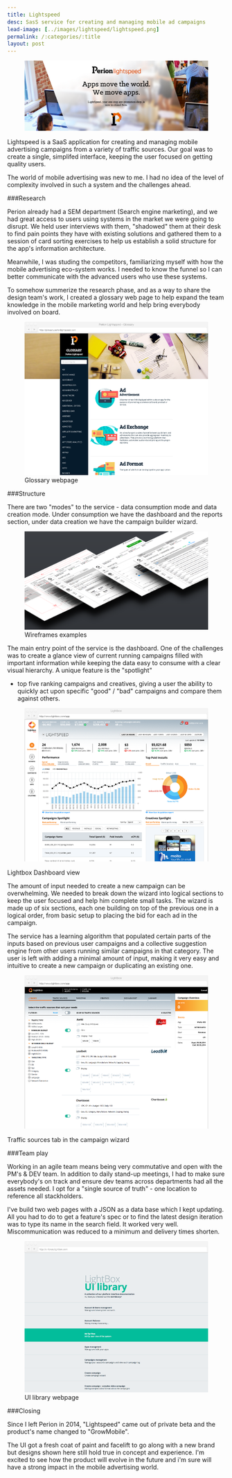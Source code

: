 ```yaml
---
title: Lightspeed
desc: SasS service for creating and managing mobile ad campaigns
lead-image: [../images/lightspeed/lightspeed.png]
permalink: /:categories/:title
layout: post
---
```

<div class="images">
	<figure><img src="/images/lightspeed/main.png" alt="Lightspeed"></figure>
</div>

Lightspeed is a SaaS application for creating and managing mobile advertising campaigns
from a variety of traffic sources.
Our goal was to create a single, simplifed interface, keeping the user focused on getting quality users.

The world of mobile advertising was new to me. I had no idea of the level of complexity involved in such a system
and the challenges ahead.

###Research

Perion already had a SEM department (Search engine marketing), and we had great access to
users using systems in the market we were going to disrupt.
We held user interviews with them, "shadowed" them at their desk to find pain points they have
with existing solutions and gathered them to a session of card sorting exercises to help us establish
a solid structure for the app's information architecture.

Meanwhile, I was studing the competitors, familiarizing myself with how the mobile
advertising eco-system works. I needed to know the funnel so I can better
communicate with the advanced users who use these systems.

To somehow summerize the research phase, and as a way to share the design team's work,
 I created a glossary web page to help expand the team knowledge in the mobile marketing
world and help bring everybody involved on board.

<div class="images">
	<figure>
		<img src="/images/lightspeed/glossary.png" alt="Glossary webpage">
		<figcaption class="caption">Glossary webpage</figcaption>
	</figure>
</div>

###Structure

There are two "modes" to the service - data consumption mode and data creation mode.
Under consumption we have the dashboard and the reports section, under data creation
we have the campaign builder wizard.

<div class="images">
	<figure>
		<img src="/images/lightspeed/wireframes.png" alt="Wireframes examples">
		<figcaption class="caption">Wireframes examples</figcaption>
	</figure>
</div>

The main entry point of the service is the dashboard. One of the challenges was to create a
glance view of current running campaigns filled with important information while keeping
the data easy to consume with a clear visual hierarchy. A unique feature is the "spotlight"
 - top five ranking campaigns and creatives, giving a user the ability to quickly act upon
specific "good" / "bad" campaigns and compare them against others.

<div class="images">
	<figure><img src="/images/lightspeed/dashboard.png" alt="Lightspeed"></figure>
	<figcaption class="caption">Lightbox Dashboard view</figcaption>
</div>

The amount of input needed to create a new campaign can be overwhelming.
We needed to break down the wizard into logical sections to keep the user focused
and help him complete small tasks. The wizard is made up of six sections,
 each one building on top of the previous one in a logical order,
 from basic setup to placing the bid for each ad in the campaign.

The service has a learning algorithm that populated certain parts of the inputs based on
previous user campaigns and a collective suggestion engine from other users running similar
campaigns in that category. The user is left with adding a minimal amount of input,
making it very easy and intuitive to create a new campaign or duplicating an existing one.

<div class="images">
	<figure><img src="/images/lightspeed/wizard.png" alt="Lightspeed"></figure>
	<figcaption class="caption">Traffic sources tab in the campaign wizard</figcaption>
</div>

###Team play

Working in an agile team means being very commutative and open with the PM's & DEV team.
In addition to daily stand-up meetings, I had to make sure everybody's on track and ensure
dev teams across departments had all the assets needed. I opt for a "single source of truth" -
one location to reference all stackholders.

I've build two web pages with a JSON as a data base which I kept updating.
All you had to do to get a feature's spec or to find the latest design iteration was
to type its name in the search field. It worked very well. Miscommunication was reduced to
a minimum and delivery times shorten.

<div class="images">
	<figure>
		<img src="/images/lightspeed/uilib.png" alt="UI library webpage">
		<figcaption class="caption">UI library webpage</figcaption>
	</figure>
</div>

###Closing

Since I left Perion in 2014, "Lightspeed" came out of private beta and the product's name
changed to "GrowMobile".

The UI got a fresh coat of paint and facelift to go along with a new brand but designs shown here
still hold true in concept and experience. I'm excited to see how the product will evolve
in the future and i'm sure will have a strong impact in the mobile advertising world.
